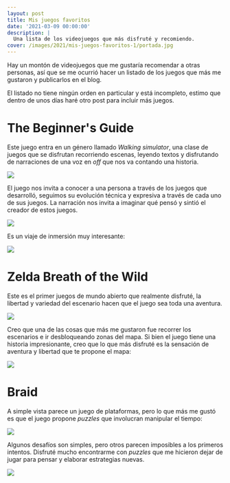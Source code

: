 ```yaml
---
layout: post
title: Mis juegos favoritos
date: '2021-03-09 00:00:00'
description: |
  Una lista de los videojuegos que más disfruté y recomiendo.
cover: /images/2021/mis-juegos-favoritos-1/portada.jpg
---
```


Hay un montón de videojuegos que me gustaría recomendar a
otras personas, así
que se me ocurrió hacer un listado de los juegos que más
me gustaron y publicarlos en el blog.

El listado no tiene ningún orden en particular y está incompleto, estimo
que dentro de unos días haré otro post para incluir más juegos.


# The Beginner's Guide

Este juego entra en un género llamado *Walking simulator*, una clase de juegos
que se disfrutan recorriendo escenas, leyendo textos y disfrutando de narraciones
de una voz en *off* que nos va contando una historia.

![](/images/2021/mis-juegos-favoritos-1/beginners-guide-1.jpg)

El juego nos invita a conocer a una persona a través de los juegos que desarrolló, seguimos
su evolución técnica y expresiva a través de cada uno de sus juegos. La narración nos
invita a imaginar qué pensó y sintió el creador de estos juegos.

![](/images/2021/mis-juegos-favoritos-1/beginners-guide-2.jpg)

Es un viaje de inmersión muy interesante:

![](/images/2021/mis-juegos-favoritos-1/beginners-guide-3.jpg)


# Zelda Breath of the Wild

Este es el primer juegos de mundo abierto que realmente disfruté, la
libertad y variedad del escenario hacen que el juego sea toda una aventura. 

![](/images/2021/mis-juegos-favoritos-1/zelda-1.jpg)

Creo que una de las cosas que más me gustaron fue recorrer los escenarios e
ir desbloqueando zonas del mapa. Si bien el juego tiene una historia impresionante, creo
que lo que más disfruté es la sensación de aventura y libertad que te propone el mapa:

![](/images/2021/mis-juegos-favoritos-1/zelda-2.jpg)


# Braid

A simple vista parece un juego de plataformas, pero lo que más me gustó
es que el juego propone *puzzles* que involucran manipular el tiempo:

![](/images/2021/mis-juegos-favoritos-1/braid-1.jpg)

Algunos desafíos son simples, pero otros parecen imposibles a los
primeros intentos. Disfruté mucho encontrarme con *puzzles* que me hicieron
dejar de jugar para pensar y elaborar estrategias nuevas.

![](/images/2021/mis-juegos-favoritos-1/braid-2.jpg)


